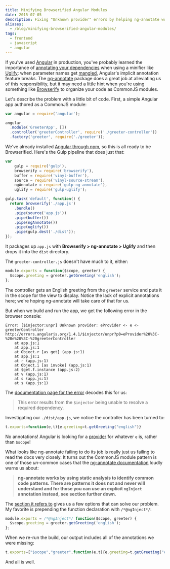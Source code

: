 ```yaml
---
title: Minifying Browserified Angular Modules
date: 2015-07-05
description: Fixing "Unknown provider" errors by helping ng-annotate work with Browserify-ready CommonJS modules.
aliases:
  - /blog/minifying-browserified-angular-modules/
tags:
  - frontend
  - javascript
  - angular
---
```


If you've used [Angular](https://angularjs.org/) in production, you've probably learned the importance of [annotating your dependencies](https://docs.angularjs.org/guide/di#dependency-annotation) when using a minifier like [Uglify](https://github.com/mishoo/UglifyJS2): when parameter names get [mangled](http://lisperator.net/uglifyjs/mangle), Angular's implicit annotation feature breaks. The [ng-annotate](https://www.npmjs.com/package/ng-annotate) package does a great job at alleviating us of this responsibility, but it may need a little hint when you're using something like [Browserify](http://browserify.org/) to organize your code as CommonJS modules.

Let's describe the problem with a little bit of code. First, a simple Angular app authored as a CommonJS module:

```js
var angular = require('angular');

angular
  .module('GreeterApp', [])
  .controller('greeterController', require('./greeter-controller'))
  .factory('greeter', require('./greeter'));
```

We've already installed [Angular through npm](https://www.npmjs.com/package/angular), so this is all ready to be Browserified. Here's the Gulp pipeline that does just that:

```js
var
	gulp = require('gulp'),
	browserify = require('browserify'),
	buffer = require('vinyl-buffer'),
	source = require('vinyl-source-stream'),
	ngAnnotate = require('gulp-ng-annotate'),
	uglify = require('gulp-uglify');

gulp.task('default', function() {
  return browserify('./app.js')
    .bundle()
    .pipe(source('app.js'))
    .pipe(buffer())
    .pipe(ngAnnotate())
    .pipe(uglify())
    .pipe(gulp.dest('./dist'));
});
```

It packages up `app.js` with **Browserify > ng-annotate > Uglify** and then drops it into the `dist` directory.

The `greeter-controller.js` doesn't have much to it, either:

```js
module.exports = function($scope, greeter) {
  $scope.greeting = greeter.getGreeting('english');
};
```

The controller gets an English greeting from the `greeter` service and puts it in the scope for the view to display. Notice the lack of explicit annotations here; we're hoping ng-annotate will take care of that for us.

But when we build and run the app, we get the following error in the browser console:

```
Error: [$injector:unpr] Unknown provider: eProvider <- e <- greeterController
http://errors.angularjs.org/1.4.1/$injector/unpr?p0=eProvider%20%3C-%20e%20%3C-%20greeterController
    at app.js:1
    at app.js:1
    at Object.r [as get] (app.js:1)
    at app.js:1
    at r (app.js:1)
    at Object.i [as invoke] (app.js:1)
    at $get.f.instance (app.js:2)
    at v (app.js:1)
    at s (app.js:1)
    at s (app.js:1)
```

The [documentation page for the error](https://docs.angularjs.org/error/$injector/unpr) decodes this for us:

> This error results from the `$injector` being unable to resolve a required dependency.

Investigating our `./dist/app.js`, we notice the controller has been turned to:

```js
t.exports=function(e,t){e.greeting=t.getGreeting("english")}
```

No annotations! Angular is looking for a [provider](https://docs.angularjs.org/guide/providers) for whatever `e` is, rather than `$scope`!

What looks like ng-annotate failing to do its job is really just us failing to read the docs very closely. It turns out the CommonJS module pattern is one of those *un*-common cases that the [ng-annotate documentation](https://github.com/olov/ng-annotate/blob/v1.0.1/README.md) loudly warns us about:

> **ng-annotate works by using static analysis to identify common code patterns. There are patterns it does not and never will understand and for those you can use an explicit `ngInject` annotation instead, see section further down.**

The [section it refers to](https://github.com/olov/ng-annotate/blob/v1.0.1/README.md#explicit-annotations-with-nginject) gives us a few options that can solve our problem. My favorite is prepending the function declaration with `/*@ngInject*/`:

```js
module.exports = /*@ngInject*/ function($scope, greeter) {
  $scope.greeting = greeter.getGreeting('english');
};
```

When we re-run the build, our output includes all of the annotations we were missing:

```js
t.exports=["$scope","greeter",function(e,t){e.greeting=t.getGreeting("english")}]
```

And all is well.
